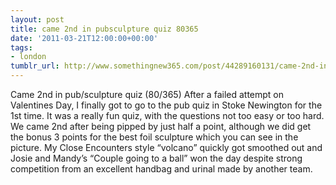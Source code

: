 ```yaml
---
layout: post
title: came 2nd in pubsculpture quiz 80365
date: '2011-03-21T12:00:00+00:00'
tags:
- london
tumblr_url: http://www.somethingnew365.com/post/44289160131/came-2nd-in-pubsculpture-quiz-80365
---
```

Came 2nd in pub/sculpture quiz (80/365)
After a failed attempt on Valentines Day, I finally got to go to the pub quiz in Stoke Newington for the 1st time.
It was a really fun quiz, with the questions not too easy or too hard. We came 2nd after being pipped by just half a point, although we did get the bonus 3 points for the best foil sculpture which you can see in the picture.
My Close Encounters style “volcano” quickly got smoothed out and Josie and Mandy’s “Couple going to a ball” won the day despite strong competition from an excellent handbag and urinal made by another team.
